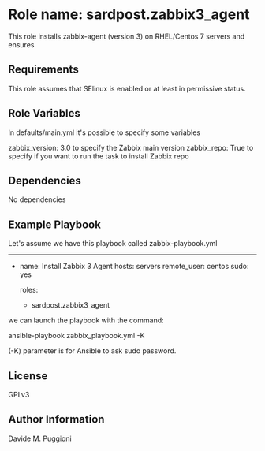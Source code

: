 Role name: sardpost.zabbix3_agent
=========

This role installs zabbix-agent (version 3) on RHEL/Centos 7 servers and ensures

Requirements
------------

This role assumes that SElinux is enabled or at least in permissive status.

Role Variables
--------------

In defaults/main.yml it's possible to specify some variables

zabbix_version: 3.0             to specify the Zabbix main version
zabbix_repo: True               to specify if you want to run the task to install Zabbix repo

Dependencies
------------

No dependencies

Example Playbook
----------------

Let's assume we have this playbook called zabbix-playbook.yml

--- 

- name: Install Zabbix 3 Agent
  hosts: servers
  remote_user: centos
  sudo: yes

  roles:
    - sardpost.zabbix3_agent
         
we can launch the playbook with the command:

ansible-playbook zabbix_playbook.yml -K

(-K) parameter is for Ansible to ask sudo password.
         
         
License
-------

GPLv3

Author Information
------------------

Davide M. Puggioni
